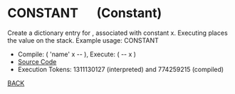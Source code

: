 # CONSTANT &emsp; (Constant)
Create a dictionary entry for <name>, associated with constant x. Executing <name> places the value on the stack. Example usage: <x> CONSTANT <name>
* Compile: ( 'name' x -- ), Execute: ( -- x )
* [Source Code](../words/core/Constant.cs)
* Execution Tokens: 1311130127 (interpreted) and 774259215 (compiled)


[BACK](builtins.md#Constant)
